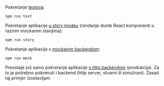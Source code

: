 Pokretanje [testova](./test):

```
npm run test
```


Pokretanje aplikacije [u _story_ modeu](./src/story.jsx) (rendanje dumb React komponenti u raznim mockanim stanjima):

```
npm run story
```


Pokretanje aplikacije s [mockanim backendom](./src/api/mock.js):

```
npm run mock
```

Preostaje još samo pokretanje aplikacije [s http backendom](./src/api/backend.js) (produkcija). Za to je potrebno pokrenuti i backend (http server, stvarni ili simulirani). Zasad taj primjer izostavljam.
